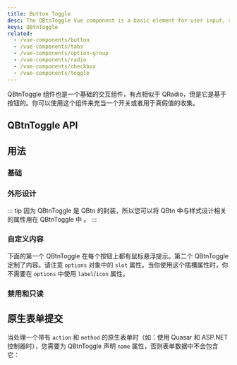 ```yaml
---
title: Button Toggle
desc: The QBtnToggle Vue component is a basic element for user input, similar to QRadio but with buttons.
keys: QBtnToggle
related:
  - /vue-components/button
  - /vue-components/tabs
  - /vue-components/option-group
  - /vue-components/radio
  - /vue-components/checkbox
  - /vue-components/toggle
---
```


QBtnToggle 组件也是一个基础的交互组件，有点相似于 QRadio，但是它是基于按钮的。你可以使用这个组件来充当一个开关或者用于真假值的收集。

## QBtnToggle API

<doc-api file="QBtnToggle" />

## 用法

### 基础

<doc-example title="基础" file="QBtnToggle/Basic" />

### 外形设计

::: tip
因为 QBtnToggle 是 QBtn 的封装，所以您可以将 QBtn 中与样式设计相关的属性用在 QBtnToggle 中 。
:::

<doc-example title="一些外观设计示例" file="QBtnToggle/Design" />

<doc-example title="水平铺开" file="QBtnToggle/Spread" />

<doc-example title="黑色背景" file="QBtnToggle/Dark" dark />

### 自定义内容
下面的第一个 QBtnToggle 在每个按钮上都有鼠标悬浮提示。第二个 QBtnToggle 定制了内容。请注意 `options` 对象中的 `slot` 属性。当你使用这个插槽属性时，你不需要在 `options` 中使用 `label`/`icon` 属性。

<doc-example title="自定义按钮内容" file="QBtnToggle/CustomContent" />

### 禁用和只读

<doc-example title="禁用和只读" file="QBtnToggle/DisableReadonly" />

## 原生表单提交

当处理一个带有 `action` 和 `method` 的原生表单时（如：使用 Quasar 和 ASP.NET 控制器时），您需要为 QBtnToggle 声明 `name` 属性，否则表单数据中不会包含它：

<doc-example title="Native form" file="QBtnToggle/NativeForm" />
